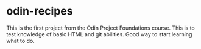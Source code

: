 # odin-recipes

This is the first project from the Odin Project Foundations course. This is to test knowledge of basic HTML and git abilities. Good way to start learning what to do.

